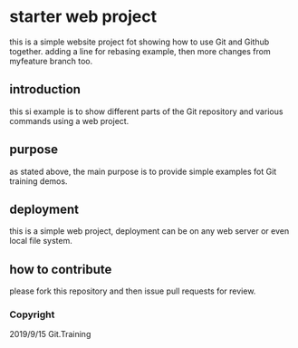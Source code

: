 # starter web project 

this is a simple website project fot showing how to use Git and Github together. adding a line for rebasing example, then more changes from myfeature branch too.

## introduction

this si example is to show different parts of the Git repository and various commands using a web project.

## purpose

as stated above, the main purpose is to provide simple examples fot Git training demos.

## deployment

this is a simple web project, deployment can be on any web server or even local file system.

## how to contribute

please fork this repository and then issue pull requests for review.

### Copyright

2019/9/15 Git.Training